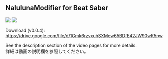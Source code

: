 ## NalulunaModifier for Beat Saber

[![](https://img.youtube.com/vi/hWmCNc5rLEI/0.jpg)](https://www.youtube.com/watch?v=hWmCNc5rLEI)
[![](http://img.youtube.com/vi/JCZbdFYst5E/0.jpg)](http://www.youtube.com/watch?v=JCZbdFYst5E)

Download (v0.0.4): https://drive.google.com/file/d/1Gmk6rzvxuhSXMew65BDfE42JW90wK5pw

See the description section of the video pages for more details.  
詳細は動画の説明欄を参照してください。
